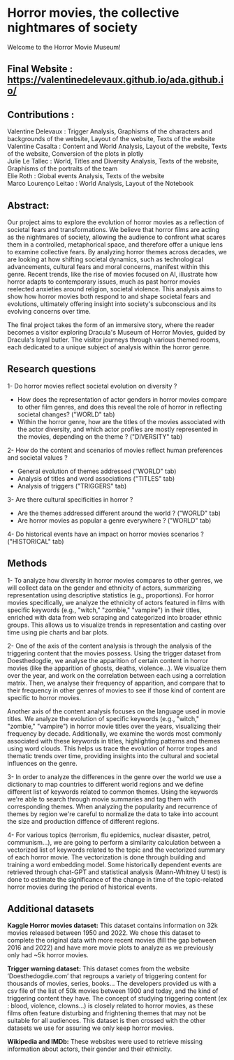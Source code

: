 # Horror movies, the collective nightmares of society 

Welcome to the Horror Movie Museum!


## Final Website : https://valentinedelevaux.github.io/ada.github.io/

## Contributions :
Valentine Delevaux : Trigger Analysis, Graphisms of the characters and backgrounds of the website, Layout of the website, Texts of the website   
Valentine Casalta : Content and World Analysis, Layout of the website, Texts of the website, Conversion of the plots in plotly  
Julie Le Tallec : World, Titles and Diversity Analysis, Texts of the website, Graphisms of the portraits of the team  
Elie Roth : Global events Analysis, Texts of the website  
Marco Lourenço Leitao : World Analysis, Layout of the Notebook  

## Abstract: 
Our project aims to explore the evolution of  horror movies as a reflection of societal fears and transformations. We believe that horror films are acting as the nightmares of society, allowing the audience to confront what scares them in a controlled, metaphorical space, and therefore offer a unique lens to examine collective fears. 
By analyzing horror themes across decades, we are looking at how shifting societal dynamics, such as technological advancements, cultural fears and moral concerns, manifest within this genre. Recent trends, like the rise of movies focused on AI, illustrate how horror adapts to contemporary issues, much as past horror movies reelected anxieties around religion, societal violence. 
This analysis aims to show how horror movies both respond to and shape societal fears and evolutions, ultimately offering insight into society's subconscious and its evolving concerns over time. 

The final project takes the form of an immersive story, where the reader becomes a visitor exploring Dracula's Museum of Horror Movies, guided by Dracula's loyal butler. The visitor journeys through various themed rooms, each dedicated to a unique subject of analysis within the horror genre.


## Research questions 
1- Do horror movies reflect societal evolution on diversity ? 
- How does the representation of actor genders in horror movies compare to other film genres, and does this reveal the role of horror in reflecting societal changes? ("WORLD" tab)
- Within the horror genre, how are the titles of the movies associated with the actor diversity, and which actor profiles are mostly represented in the movies, depending on the theme ? ("DIVERSITY" tab)

2- How do the content and scenarios of movies reflect human preferences and societal values ?
- General evolution of themes addressed ("WORLD" tab)
- Analysis of titles and word associations ("TITLES" tab)
- Analysis of triggers ("TRIGGERS" tab)

3- Are there cultural specificities in horror ? 
- Are the themes addressed different around the world ? ("WORLD" tab)
- Are horror movies as popular a genre everywhere ? ("WORLD" tab)

4- Do historical events have an impact on horror movies scenarios ? ("HISTORICAL" tab)

## Methods 
1- To analyze how diversity in horror movies compares to other genres, we will collect data on the gender and ethnicity of actors, summarizing representation using descriptive statistics (e.g., proportions). For horror movies specifically, we analyze the ethnicity of actors featured in films with specific keywords (e.g., "witch," "zombie," "vampire") in their titles, enriched with data from web scraping and categorized into broader ethnic groups. This allows us to visualize trends in representation and casting over time using pie charts and bar plots.

2- One of the axis of the content analysis is through the analysis of the triggering content that the movies possess. Using the trigger dataset from Doesthedogdie, we analyse the apparition of certain content in horror movies (like the apparition of ghosts, deaths, violence...). We visualize them over the year, and work on the correlation between each using a correlation matrix. Then, we analyse their frequency of apparition, and compare that to their frequency in other genres of movies to see if those kind of content are specific to horror movies.

Another axis of the content analysis focuses on the language used in movie titles. We analyze the evolution of specific keywords (e.g., "witch," "zombie," "vampire") in horror movie titles over the years, visualizing their frequency by decade. Additionally, we examine the words most commonly associated with these keywords in titles, highlighting patterns and themes using word clouds. This helps us trace the evolution of horror tropes and thematic trends over time, providing insights into the cultural and societal influences on the genre.

3- In order to analyze the differences in the genre over the world we use a dictionary to map countries to different world regions and we define different list of keywords related to common themes. Using the keywords we're able to search through movie summaries and tag them with corresponding themes. 
When analyzing the popularity and recurrence of themes by region we're careful to normalize the data to take into account the size and production diffence of different regions.

4- For various topics (terrorism, flu epidemics, nuclear disaster, petrol, communism…), we are going to perform a similarity calculation between a vectorized list of keywords related to the topic and the vectorized summary of each horror movie. The vectorization is done through building and training a word embedding model. Some historically dependent events are retrieved through chat-GPT and statistical analysis (Mann-Whitney U test) is done to estimate the significance of the change in time of the topic-related horror movies during the period of historical events.

## Additional datasets
**Kaggle Horror movies dataset:**
This dataset contains information on 32k movies released between 1950 and 2022. We chose this dataset to complete the original data with more recent movies (fill the gap between 2016 and 2022) and have more movie plots to analyze as we previously only had ~5k horror movies. 

**Trigger warning dataset:**
This dataset comes from the website ‘Doesthedogdie.com’ that regroups a variety of triggering content for thousands of movies, series, books… The developers provided us with a csv file of the list of 50k movies between 1900 and today, and the kind of triggering content they have. 
The concept of studying triggering content (ex : blood, violence, clowns…) is closely related to horror movies, as these films often feature disturbing and frightening themes that may not be suitable for all audiences.
This dataset is then crossed with the other datasets we use for assuring we only keep horror movies.

**Wikipedia and IMDb:**
These websites were used to retrieve missing information about actors, their gender and their ethnicity.
